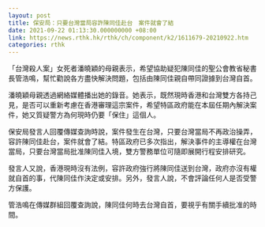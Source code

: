```yaml
---
layout: post
title: 保安局：只要台灣當局容許陳同佳赴台　案件就會了結
date: 2021-09-22 01:13:30.000000000 +08:00
link: https://news.rthk.hk/rthk/ch/component/k2/1611679-20210922.htm
categories: rthk
---
```


「台灣殺人案」女死者潘曉穎的母親表示，希望協助疑犯陳同佳的聖公會教省秘書長管浩鳴，幫忙勸說各方盡快解決問題，包括由陳同佳親自帶同證據到台灣自首。

潘曉穎母親透過網絡媒體播出她的錄音。她表示，既然現時香港和台灣雙方各持己見，是否可以重新考慮在香港審理這宗案件，希望特區政府能在本屆任期內解決案件，她又質疑警方為何現時仍要「保住」這個人。

保安局發言人回覆傳媒查詢時說，案件發生在台灣，只要台灣當局不再政治操弄，容許陳同佳赴台，案件就會了結。特區政府已多次指出，解決事件的主導權在台灣當局，只要台灣當局批准陳同佳入境，雙方警務單位可隨即展開行程安排研究。

發言人又說，香港現時沒有法例，容許政府強行將陳同佳送到台灣，政府亦沒有權就自首的事，代陳同佳作決定或安排。另外，發言人說，不會評論任何人是否受警方保護。

管浩鳴在傳媒群組回覆查詢說，陳同佳何時去台灣自首，要視乎有關手續批准的時間。
